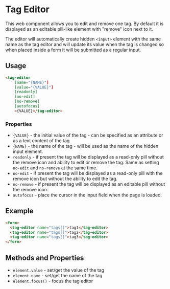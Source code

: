 # Tag Editor

This web component allows you to edit and remove one tag. By default it is displayed as an editable pill-like element with "remove" icon next to it.

The editor will automatically create hidden `<input>` element with the same name as the tag editor and will update its value when the tag is changed so when placed inside a form it will be submitted as a regular input.

## Usage

```html
<tag-editor 
    [name="{NAME}"] 
    [value="{VALUE}"] 
    [readonly]
    [no-edit]
    [no-remove]
    [autofocus]
    >{VALUE}</tag-editor>
```

### Properties

- `{VALUE}` - the initial value of the tag - can be specified as an attribute or as a text content of the tag
- `{NAME}` - the name of the tag - will be used as the name of the hidden input element.
- `readonly` - if present the tag will be displayed as a read-only pill without the remove icon and ability to edit or remove the tag. Same as setting `no-edit` and `no-remove` at the same time.
- `no-edit` - if present the tag will be displayed as a read-only pill with the remove icon but without the ability to edit the tag.
- `no-remove` - if present the tag will be displayed as an editable pill without the remove icon.
- `autofocus` - place the cursor in the input field when the page is loaded.

## Example

```html
<form>
  <tag-editor name="tags[]">tag1</tag-editor>
  <tag-editor name="tags[]">tag2</tag-editor>
  <tag-editor name="tags[]">tag3</tag-editor>
</form>
```

## Methods and Properties

- `element.value` - set/get the value of the tag
- `element.name` - set/get the name of the tag
- `element.focus()` - focus the tag editor

